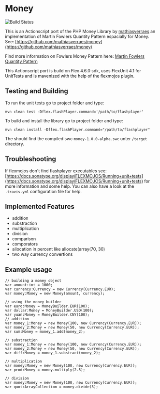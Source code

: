 Money
=====

[![Build Status](https://travis-ci.org/jschaedl/Money.png?branch=master)](https://travis-ci.org/jschaedl/Money) 

This is an Actionscript port of the PHP Money Library by [mathiasverraes](https://github.com/mathiasverraes) an implementation of Martin Fowlers Quantity Pattern espacially for Money. See: [https://github.com/mathiasverraes/money](https://github.com/mathiasverraes/money)

Find more information on Fowlers Money Pattern here: [Martin Fowlers Quantity Pattern](http://martinfowler.com/eaaDev/quantity.html)

This Actionscript port is build on Flex 4.6.0 sdk, uses FlexUnit 4.1 for UnitTests and is mavenized with the help of the flexmojos plugin.


## Testing and Building

To run the unit tests go to project folder and type: 

```
mvn clean test -Dflex.flashPlayer.command='/path/to/flashplayer'
```

To build and install the library go to project folder and type: 

```
mvn clean install -Dflex.flashPlayer.command="/path/to/flashplayer"
```

The should find the compiled swc ```money-1.0.0-alpha.swc``` unter ```/target``` directory.


## Troubleshooting

If flexmojos don't find flashplayer executables see: [https://docs.sonatype.org/display/FLEXMOJOS/Running+unit+tests](https://docs.sonatype.org/display/FLEXMOJOS/Running+unit+tests) for more information and some help. You can also have a look at the ```.travis.yml``` configuration file for help.  

## Implemented Features
* addition
* substraction
* multiplication
* division
* comparison
* comporators
* allocation in percent like allocate(array(70, 30)
* two way currency convertions

## Example usage

```
// building a money object
var amount:int = 1000;
var currency:Currency = new Currency(Currency.EUR);
var money:Money = new Money(amount, currency);

// using the money builder
var euro:Money = MoneyBuilder.EUR(100);
var dollar:Money = MoneyBuilder.USD(100);
var yuan:Money = MoneyBuilder.CNY(100);			
// addition
var money_1:Money = new Money(100, new Currency(Currency.EUR));
var money_2:Money = new Money(50, new Currency(Currency.EUR));
var sum:Money = money_1.add(money_2);

// substraction
var money_1:Money = new Money(100, new Currency(Currency.EUR));
var money_2:Money = new Money(50, new Currency(Currency.EUR));
var diff:Money = money_1.substract(money_2);

// multiplication
var money:Money = new Money(100, new Currency(Currency.EUR));
var prod:Money = money.multiply(2.5);

// division
var money:Money = new Money(100, new Currency(Currency.EUR));
var quot:ArrayCollection = money.divide(3);

```















